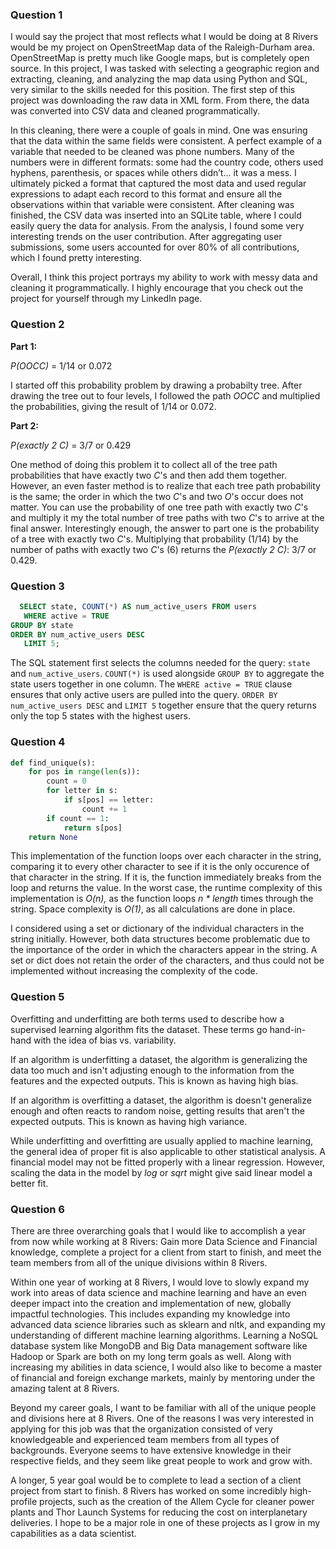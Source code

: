 ### Question 1
I would say the project that most reflects what I would be doing at 8 Rivers would be my project on OpenStreetMap data of the Raleigh-Durham area. OpenStreetMap is pretty much like Google maps, but is completely open source.  In this project, I was tasked with selecting a geographic region and extracting, cleaning, and analyzing the map data using Python and SQL, very similar to the skills needed for this position. The first step of this project was downloading the raw data in XML form. From there, the data was converted into CSV data and cleaned programmatically.

In this cleaning, there were a couple of goals in mind. One was ensuring that the data within the same fields were consistent. A perfect example of a variable that needed to be cleaned was phone numbers.  Many of the numbers were in different formats: some had the country code, others used hyphens, parenthesis, or spaces while others didn’t... it was a mess. I ultimately picked a format that captured the most data and used regular expressions to adapt each record to this format and ensure all the observations within that variable were consistent. After cleaning was finished, the CSV data was inserted into an SQLite table, where I could easily query the data for analysis. From the analysis, I found some very interesting trends on the user contribution. After aggregating user submissions, some users accounted for over 80% of all contributions, which I found pretty interesting.

Overall, I think this project portrays my ability to work with messy data and cleaning it programmatically. I highly encourage that you check out the project for yourself through my LinkedIn page.

### Question 2
__Part 1:__

_P(OOCC)_ = 1/14 or 0.072

I started off this probability problem by drawing a probabilty tree. After drawing the tree out to four levels, I followed the path _OOCC_ and multiplied the probabilities, giving the result of 1/14 or 0.072.

__Part 2:__

_P(exactly 2 C)_ = 3/7 or 0.429

One method of doing this problem it to collect all of the tree path probabilities that have exactly two _C_'s and then add them together. However, an even faster method is to realize that each tree path probability is the same; the order in which the two _C_'s and two _O_'s occur does not matter. You can use the probability of one tree path with exactly two _C_'s and multiply it my the total number of tree paths with two _C_'s to arrive at the final answer. Interestingly enough, the answer to part one is the probability of a tree with exactly two _C_'s. Multiplying that probability (1/14) by the number of paths with exactly two _C_'s (6) returns the _P(exactly 2 C)_: 3/7 or 0.429.

### Question 3
~~~SQL
  SELECT state, COUNT(*) AS num_active_users FROM users
   WHERE active = TRUE
GROUP BY state
ORDER BY num_active_users DESC
   LIMIT 5;
~~~

The SQL statement first selects the columns needed for the query: `state` and `num_active_users`. `COUNT(*)` is used alongside `GROUP BY` to aggregate the state users together in one column. The `WHERE active = TRUE` clause ensures that only active users are pulled into the query. `ORDER BY num_active_users DESC` and `LIMIT 5` together ensure that the query returns only the top 5 states with the highest users.

### Question 4
~~~Python
def find_unique(s):
    for pos in range(len(s)):
        count = 0
        for letter in s:
            if s[pos] == letter:
                count += 1
        if count == 1:
            return s[pos]
    return None
~~~

This implementation of the function loops over each character in the string, comparing it to every other character to see if it is the only occurence of that character in the string. If it is, the function immediately breaks from the loop and returns the value. In the worst case, the runtime complexity of this implementation is _O(n),_ as the function loops _n * length_ times through the string. Space complexity is _O(1)_, as all calculations are done in place.

I considered using a set or dictionary of the individual characters in the string initially. However, both data structures become problematic due to the importance of the order in which the characters appear in the string. A set or dict does not retain the order of the characters, and thus could not be implemented without increasing the complexity of the code.

### Question 5
Overfitting and underfitting are both terms used to describe how a supervised learning algorithm fits the dataset. These terms go hand-in-hand with the idea of bias vs. variability.

If an algorithm is underfitting a dataset, the algorithm is generalizing the data too much and isn't adjusting enough to the information from the features and the expected outputs. This is known as having high bias.

If an algorithm is overfitting a dataset, the algorithm is doesn't generalize enough and often reacts to random noise, getting results that aren't the expected outputs. This is known as having high variance.

While underfitting and overfitting are usually applied to machine learning, the general idea of proper fit is also applicable to other statistical analysis. A financial model may not be fitted properly with a linear regression. However, scaling the data in the model by _log_ or _sqrt_ might give said linear model a better fit.


### Question 6
There are three overarching goals that I would like to accomplish a year from now while working at 8 Rivers: Gain more Data Science and Financial knowledge, complete a project for a client from start to finish, and meet the team members from all of the unique divisions within 8 Rivers.

Within one year of working at 8 Rivers, I would love to slowly expand my work into areas of data science and machine learning and have an even deeper impact into the creation and implementation of new, globally impactful technologies. This includes expanding my knowledge into advanced data science libraries such as sklearn and nltk, and expanding my understanding of different machine learning algorithms. Learning a NoSQL database system like MongoDB and Big Data management software like Hadoop or Spark are both on my long term goals as well. Along with increasing my abilities in data science, I would also like to become a master of financial and foreign exchange markets, mainly by mentoring under the amazing talent at 8 Rivers.

Beyond my career goals, I want to be familiar with all of the unique people and divisions here at 8 Rivers. One of the reasons I was very interested in applying for this job was that the organization consisted of very knowledgeable and experienced team members from all types of backgrounds. Everyone seems to have extensive knowledge in their respective fields, and they seem like great people to work and grow with.

A longer, 5 year goal would be to complete to lead a section of a client project from start to finish. 8 Rivers has worked on some incredibly high-profile projects, such as the creation of the Allem Cycle for cleaner power plants and Thor Launch Systems for reducing the cost on interplanetary deliveries. I hope to be a major role in one of these projects as I grow in my capabilities as a data scientist.
